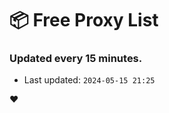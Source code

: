 # :package: Free Proxy List
### Updated every 15 minutes.

- Last updated: `2024-05-15 21:25`

:heart:
